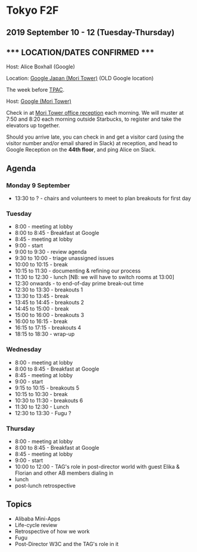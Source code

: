 # Tokyo F2F
## 2019 September 10 - 12 (Tuesday-Thursday)
## *** LOCATION/DATES CONFIRMED ***

Host: Alice Boxhall (Google)

Location: [Google Japan (Mori Tower)](https://goo.gl/maps/ER5NeLY1V2P2) (OLD Google location)

The week before [TPAC](https://www.w3.org/2019/09/TPAC/).

Host: [Google (Mori Tower)](https://goo.gl/maps/ER5NeLY1V2P2)

Check in at [Mori Tower office reception](https://www.mori.co.jp/en/office/japan/roppongihillsmt/image2.html) each morning. We will muster at 7:50 and 8:20 each morning outside Starbucks, to register and take the elevators up together.

Should you arrive late, you can check in and get a visitor card (using the visitor number and/or email shared in Slack) at reception, and head to Google Reception on the **44th floor**, and ping Alice on Slack.


## Agenda

### Monday 9 September


* 13:30 to ? - chairs and volunteers to meet to plan breakouts for first day

### Tuesday

* 8:00 - meeting at lobby
* 8:00 to 8:45 - Breakfast at Google
* 8:45 - meeting at lobby
* 9:00 - start
* 9:00 to 9:30 - review agenda
* 9:30 to 10:00 - triage unassigned issues
* 10:00 to 10:15 - break
* 10:15 to 11:30 - documenting & refining our process
* 11:30 to 12:30 - lunch [NB: we will have to switch rooms at 13:00]
* 12:30 onwards - to end-of-day prime break-out time
* 12:30 to 13:30 - breakouts 1
* 13:30 to 13:45 - break
* 13:45 to 14:45 - breakouts 2
* 14:45 to 15:00 - break
* 15:00 to 16:00 - breakouts 3
* 16:00 to 16:15 - break
* 16:15 to 17:15 - breakouts 4
* 18:15 to 18:30 - wrap-up

### Wednesday

* 8:00 - meeting at lobby
* 8:00 to 8:45 - Breakfast at Google
* 8:45 - meeting at lobby
* 9:00 - start
* 9:15 to 10:15 - breakouts 5
* 10:15 to 10:30 - break
* 10:30 to 11:30 - breakouts 6
* 11:30 to 12:30 - Lunch
* 12:30 to 13:30 - Fugu ?

### Thursday

* 8:00 - meeting at lobby
* 8:00 to 8:45 - Breakfast at Google
* 8:45 - meeting at lobby
* 9:00 - start
* 10:00 to 12:00 - TAG's role in post-director world with guest Elika & Florian and other AB members dialing in
* lunch
* post-lunch retrospective

## Topics

* Alibaba Mini-Apps
* Life-cycle review
* Retrospective of how we work
* Fugu
* Post-Director W3C and the TAG's role in it
